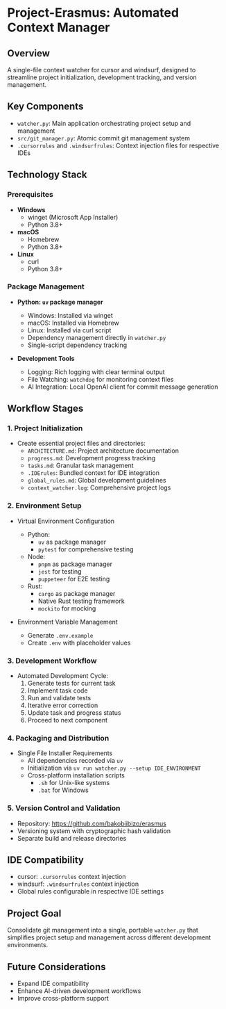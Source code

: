 # Project-Erasmus: Automated Context Manager

## Overview
A single-file context watcher for cursor and windsurf, designed to streamline project initialization, development tracking, and version management.

## Key Components
- `watcher.py`: Main application orchestrating project setup and management
- `src/git_manager.py`: Atomic commit git management system
- `.cursorrules` and `.windsurfrules`: Context injection files for respective IDEs

## Technology Stack

### Prerequisites
- **Windows**
  - winget (Microsoft App Installer)
  - Python 3.8+
- **macOS**
  - Homebrew
  - Python 3.8+
- **Linux**
  - curl
  - Python 3.8+

### Package Management
- **Python: `uv` package manager**
  - Windows: Installed via winget
  - macOS: Installed via Homebrew
  - Linux: Installed via curl script
  - Dependency management directly in `watcher.py`
  - Single-script dependency tracking

- **Development Tools**
  - Logging: Rich logging with clear terminal output
  - File Watching: `watchdog` for monitoring context files
  - AI Integration: Local OpenAI client for commit message generation

## Workflow Stages

### 1. Project Initialization
- Create essential project files and directories:
  - `ARCHITECTURE.md`: Project architecture documentation
  - `progress.md`: Development progress tracking
  - `tasks.md`: Granular task management
  - `.IDErules`: Bundled context for IDE integration
  - `global_rules.md`: Global development guidelines
  - `context_watcher.log`: Comprehensive project logs

### 2. Environment Setup
- Virtual Environment Configuration
  - Python:
    - `uv` as package manager
    - `pytest` for comprehensive testing
  - Node:
    - `pnpm` as package manager
    - `jest` for testing
    - `puppeteer` for E2E testing
  - Rust:
    - `cargo` as package manager
    - Native Rust testing framework
    - `mockito` for mocking

- Environment Variable Management
  - Generate `.env.example`
  - Create `.env` with placeholder values

### 3. Development Workflow
- Automated Development Cycle:
  1. Generate tests for current task
  2. Implement task code
  3. Run and validate tests
  4. Iterative error correction
  5. Update task and progress status
  6. Proceed to next component

### 4. Packaging and Distribution
- Single File Installer Requirements
  - All dependencies recorded via `uv`
  - Initialization via `uv run watcher.py --setup IDE_ENVIRONMENT`
  - Cross-platform installation scripts
    - `.sh` for Unix-like systems
    - `.bat` for Windows

### 5. Version Control and Validation
- Repository: https://github.com/bakobiibizo/erasmus
- Versioning system with cryptographic hash validation
- Separate build and release directories

## IDE Compatibility
- cursor: `.cursorrules` context injection
- windsurf: `.windsurfrules` context injection
- Global rules configurable in respective IDE settings

## Project Goal
Consolidate git management into a single, portable `watcher.py` that simplifies project setup and management across different development environments.

## Future Considerations
- Expand IDE compatibility
- Enhance AI-driven development workflows
- Improve cross-platform support